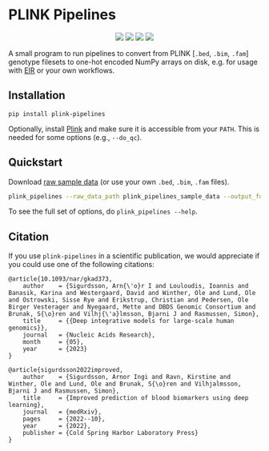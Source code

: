 # PLINK Pipelines

<p align="center">
    <a href="LICENSE" alt="License">
        <img src="https://img.shields.io/badge/License-APGL-5B2D5B.svg" /></a>
  
<a href="https://www.python.org/downloads/" alt="Python">
    <img src="https://img.shields.io/badge/python->=3.10,<4.0-blue.svg" /></a>
  
   <a href="https://pypi.org/project/plink-pipelines/" alt="Python">
        <img src="https://img.shields.io/pypi/v/plink_pipelines.svg" /></a>
  
  <a href="https://codecov.io/gh/arnor-sigurdsson/plink_pipelines" alt="Coverage">
        <img src="https://codecov.io/gh/arnor-sigurdsson/plink_pipelines/branch/master/graph/badge.svg" /></a>       
</p>


A small program to run pipelines to convert from PLINK [`.bed`, `.bim`, `.fam`] genotype filesets to one-hot encoded NumPy arrays on disk, e.g. for usage with [EIR](https://github.com/arnor-sigurdsson/EIR) or your own workflows.

## Installation

```
pip install plink-pipelines
```

Optionally, install [Plink](https://www.cog-genomics.org/plink/) and make sure it is accessible from your `PATH`. This is needed for some options (e.g., `--do_qc`).

## Quickstart

Download [raw sample data](https://drive.google.com/file/d/1LPEPvCerwFNWzcwWL-vXJaQd6HpugDPE/view?usp=sharing) (or use your own `.bed`, `.bim`, `.fam` files).

```bash
plink_pipelines --raw_data_path plink_pipelines_sample_data --output_folder plink_pipelines_sample_data
```

To see the full set of options, do `plink_pipelines --help`.

## Citation

If you use `plink-pipelines` in a scientific publication, we would appreciate if you could use one of the following citations:

```
@article{10.1093/nar/gkad373,
    author    = {Sigurdsson, Arn{\'o}r I and Louloudis, Ioannis and Banasik, Karina and Westergaard, David and Winther, Ole and Lund, Ole and Ostrowski, Sisse Rye and Erikstrup, Christian and Pedersen, Ole Birger Vesterager and Nyegaard, Mette and DBDS Genomic Consortium and Brunak, S{\o}ren and Vilhj{\'a}lmsson, Bjarni J and Rasmussen, Simon},
    title     = {{Deep integrative models for large-scale human genomics}},
    journal   = {Nucleic Acids Research},
    month     = {05},
    year      = {2023}
}

@article{sigurdsson2022improved,
    author    = {Sigurdsson, Arnor Ingi and Ravn, Kirstine and Winther, Ole and Lund, Ole and Brunak, S{\o}ren and Vilhjalmsson, Bjarni J and Rasmussen, Simon},
    title     = {Improved prediction of blood biomarkers using deep learning},
    journal   = {medRxiv},
    pages     = {2022--10},
    year      = {2022},
    publisher = {Cold Spring Harbor Laboratory Press}
}
```
